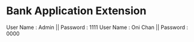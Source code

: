 # Bank Application Extension
User Name : Admin || Password : 1111
User Name : Oni Chan || Password : 0000
